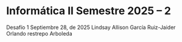 # Informática II Semestre 2025 – 2
Desafío 1
Septiembre 28, de 2025
Lindsay Allison García Ruiz-Jaider Orlando restrepo Arboleda
